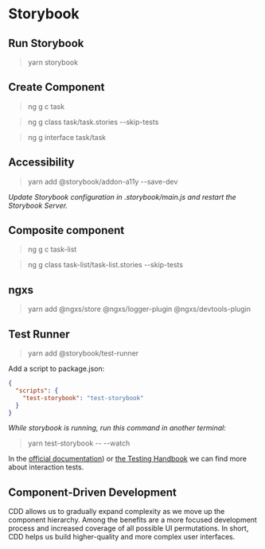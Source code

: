 # Storybook

## Run Storybook

> yarn storybook

## Create Component

> ng g c task

> ng g class task/task.stories --skip-tests

> ng g interface task/task

## Accessibility

> yarn add @storybook/addon-a11y --save-dev

_Update Storybook configuration in .storybook/main.js and restart the Storybook Server._

## Composite component

> ng g c task-list

> ng g class task-list/task-list.stories --skip-tests

## ngxs

> yarn add @ngxs/store @ngxs/logger-plugin @ngxs/devtools-plugin

## Test Runner

> yarn add @storybook/test-runner

Add a script to package.json:

```json
{
  "scripts": {
    "test-storybook": "test-storybook"
  }
}
```

_While storybook is running, run this command in another terminal:_

> yarn test-storybook -- --watch

In the [official documentation](https://storybook.js.org/docs/angular/writing-tests/interaction-testing)) or [the Testing Handbook](https://storybook.js.org/tutorials/ui-testing-handbook) we can find more about interaction tests.

## Component-Driven Development

CDD allows us to gradually expand complexity as we move up the component hierarchy. Among the benefits are a more focused development process and increased coverage of all possible UI permutations. In short, CDD helps us build higher-quality and more complex user interfaces.

